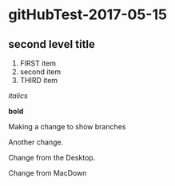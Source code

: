 # gitHubTest-2017-05-15

## second level title

1. FIRST item
2. second item
2. THIRD item

*italics*

**bold**


Making a change to show branches


Another change.

Change from the Desktop.

Change from MacDown